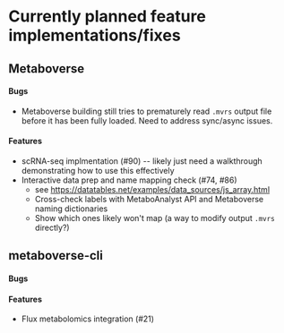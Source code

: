 # Currently planned feature implementations/fixes



## Metaboverse

#### Bugs
- Metaboverse building still tries to prematurely read `.mvrs` output file before it has been fully loaded. Need to address sync/async issues.

#### Features
- scRNA-seq implmentation (#90) -- likely just need a walkthrough demonstrating how to use this effectively
- Interactive data prep and name mapping check (#74, #86)
    - see https://datatables.net/examples/data_sources/js_array.html 
    - Cross-check labels with MetaboAnalyst API and Metaboverse naming dictionaries
    - Show which ones likely won't map (a way to modify output `.mvrs` directly?)



## metaboverse-cli
#### Bugs


#### Features
- Flux metabolomics integration (#21)
